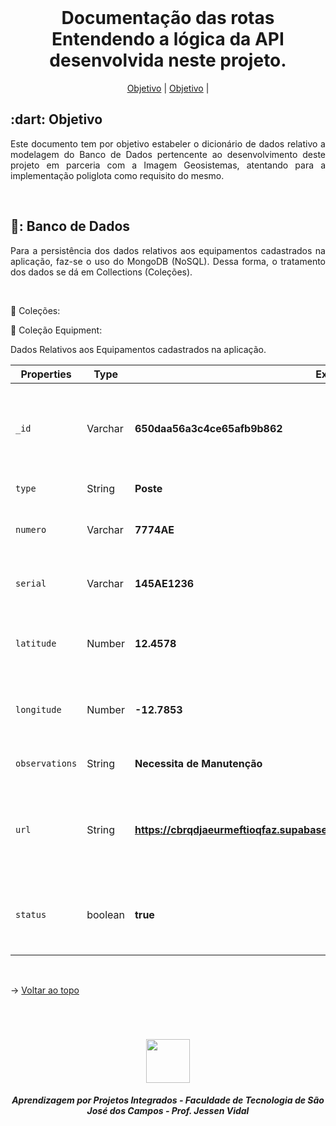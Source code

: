<br id="topo">

<h1 align="center"> Documentação das rotas</br> Entendendo a lógica da API desenvolvida neste projeto. </h1>
<p align="center">
    <a href="#objetivo">Objetivo</a> |
    <a href="#bancodados">Objetivo</a> |
</p>


<span id="objetivo">

<h2> :dart: Objetivo</h2>

<p align="justify"> Este documento tem por objetivo estabeler o dicionário de dados relativo a modelagem do Banco de Dados pertencente ao desenvolvimento deste projeto em parceria com a Imagem Geosistemas, atentando para a implementação poliglota como requisito do mesmo.</p>
<br>

<span id="bancodados">
  
<h2> 📓: Banco de Dados</h2>

<p align="justify"> Para a persistência dos dados relativos aos equipamentos cadastrados na aplicação, faz-se o uso do MongoDB (NoSQL). Dessa forma, o tratamento dos dados se dá em Collections (Coleções).</p>
<br>

<p align="justify"> 📔 Coleções:</p>

<p align="justify"> 📔 Coleção Equipment:</p>

<p align="justify"> Dados Relativos aos Equipamentos cadastrados na aplicação.</p>

| Properties | Type | Example Value | Description |
| --- | --- | --- | --- |
| `_id` | Varchar | **650daa56a3c4ce65afb9b862** | ID de identificação do registro do Equipamento no Banco de Dados
| `type` | String | **Poste** | Tipo do Equipamento
| `numero` | Varchar | **7774AE** | Número de identificação do Equipamento
| `serial` | Varchar | **145AE1236** | Número identificador do Equipamento
| `latitude` | Number | **12.4578** | Posição Global do Equipamento em relação à Latitude
| `longitude` | Number | **-12.7853** | Posição Global do Equipamento em relação à Longitude
| `observations` | String | **Necessita de Manutenção** | Observações gerais do Equipamento
| `url` | String | **https://cbrqdjaeurmeftioqfaz.supabase.co/storage/v1/object/public/imagens/Linux.jpeg** | Url relativa a imagem do Equipamento (assume null caso não tenha imagem).
| `status` | boolean | **true** | Status do Equipamento (true para Ativo e false para Desativado)

<br>


→ [Voltar ao topo](#topo)


<br>

<h1 align="center"> <img src = "https://user-images.githubusercontent.com/71477357/161321048-dc637b2e-0314-4e07-b2f9-8cda9f653356.png" height="70"  align="auto">
<h5 align="center"> Aprendizagem por Projetos Integrados - Faculdade de Tecnologia de São José dos Campos - Prof. Jessen Vidal </h5>
